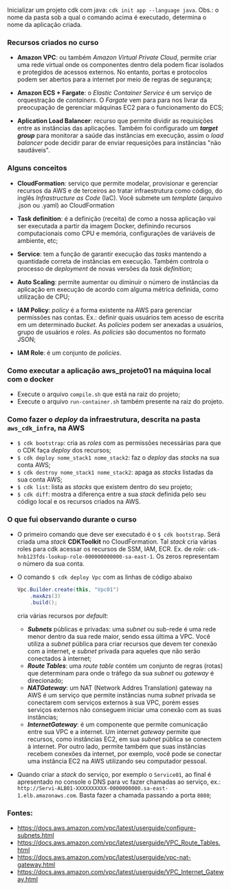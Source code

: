 

Inicializar um projeto cdk com java: `cdk init app --language java`. Obs.: o nome da pasta sob a qual o comando acima é executado, determina o nome da aplicação criada.


### Recursos criados no curso

* **Amazon VPC**: ou também *Amazon Virtual Private Cloud*, permite criar uma rede virtual onde os componentes dentro dela podem ficar isolados e protegidos de acessos externos. No entanto, portas e protocolos podem ser abertos para a internet por meio de regras de segurança;

* **Amazon ECS + Fargate**: o *Elastic Container Service* é um serviço de orquestração de *containers*. O *Fargate* vem para para nos livrar da preocupação de gerenciar máquinas EC2 para o funcionamento do ECS;

* **Aplication Load Balancer**: recurso que permite dividir as requisições entre as instâncias das aplicações. Também foi configurado um **_target group_** para monitorar a saúde das instâncias em execução, assim o *load balancer* pode decidir parar de enviar requesições para instâncias "não saudáveis".


### Alguns conceitos

* **CloudFormation**: serviço que permite modelar, provisionar e gerenciar recursos da AWS e de terceiros ao tratar infraestrutura como código, do inglês *Infrastructure as Code* (IaC). Você submete um *template* (arquivo .json ou .yaml) ao CloudFormation

* **Task definition**: é a definição (receita) de como a nossa aplicação vai ser executada a partir da imagem Docker, definindo recursos computacionais como CPU e memória, configurações de variáveis de ambiente, etc;

* **Service**: tem a função de garantir execução das *tasks* mantendo a quantidade correta de instâncias em execução. Também controla o processo de *deployment* de novas versões da *task definition*;

* **Auto Scaling**: permite aumentar ou diminuir o número de instâncias da aplicação em execução de acordo com alguma métrica definida, como utilização de CPU;

* **IAM Policy**: *policy* é a forma existente na AWS para gerenciar permissões nas contas. Ex.: definir quais usuários tem acesso de escrita em um determinado *bucket*. As *policies* podem ser anexadas a usuários, grupo de usuários e *roles*. As *policies* são documentos no formato JSON;

* **IAM Role**: é um conjunto de *policies*.

### Como executar a aplicação aws_projeto01 na máquina local com o docker

- Execute o arquivo `compile.sh` que está na raiz do projeto;
- Execute o arquivo `run-container.sh` também presente na raiz do projeto.

### Como fazer o *deploy* da infraestrutura, descrita na pasta `aws_cdk_infra`, na AWS

- `$ cdk bootstrap`: cria as *roles* com as permissões necessárias para que o CDK faça *deploy* dos recursos;
- `$ cdk deploy nome_stack1 nome_stack2`: faz o *deploy* das *stacks* na sua conta AWS;
- `$ cdk destroy nome_stack1 nome_stack2`: apaga as *stacks* listadas da sua conta AWS;
- `$ cdk list`: lista as *stacks* que existem dentro do seu projeto;
- `$ cdk diff`: mostra a diferença entre a sua *stack* definida pelo seu código local e os recursos criados na AWS.


### O que fui observando durante o curso

- O primeiro comando que deve ser executado é o `$ cdk bootstrap`. Será criada uma *stack* **CDKToolkit** no CloudFormation. Tal *stack* cria várias roles para cdk acessar os recursos de SSM, IAM, ECR. Ex. de *role*: `cdk-hnb123fds-lookup-role-000000000000-sa-east-1`. Os zeros representam o número da sua conta.

- O comando `$ cdk deploy Vpc` com as linhas de código abaixo
    ```java
    Vpc.Builder.create(this, "Vpc01")
        .maxAzs(3)
        .build();
    ``` 
    cria várias recursos por *default*:
    - ***Subnets*** públicas e privadas: uma *subnet* ou sub-rede é uma rede menor dentro da sua rede maior, sendo essa última a VPC. Você utiliza a *subnet* pública para criar recursos que devem ter conexão com a internet, e *subnet* privada para aqueles que não serão conectados à internet;
    - ***Route Tables***: uma *route table* contém um conjunto de regras (rotas) que determinam para onde o tráfego da sua *subnet* ou *gateway* é direcionado;
    - ***NATGateway***: um NAT (Network Addres Translation) gateway na AWS é um serviço que permite instâncias numa *subnet* privada se conectarem com serviços externos à sua VPC, porém esses serviços externos não conseguem iniciar uma conexão com as suas instâncias;
    - ***InternetGateway***: é um componente que permite comunicação entre sua VPC e a internet. Um internet *gateway* permite que recursos, como instâncias EC2, em sua *subnet* pública se conectem à internet. Por outro lado, permite também que suas instâncias recebem conexões da internet, por exemplo, você pode se conectar uma instância EC2 na AWS utilizando seu computador pessoal.

- Quando criar a *stack* do serviço, por exemplo o `Service01`, ao final é apresentado no console o DNS para vc fazer chamadas ao serviço, ex.: `http://Servi-ALB01-XXXXXXXXXX-0000000000.sa-east-1.elb.amazonaws.com`. Basta fazer a chamada passando a porta `8080`;


### Fontes:
- https://docs.aws.amazon.com/vpc/latest/userguide/configure-subnets.html
- https://docs.aws.amazon.com/vpc/latest/userguide/VPC_Route_Tables.html
- https://docs.aws.amazon.com/vpc/latest/userguide/vpc-nat-gateway.html
- https://docs.aws.amazon.com/vpc/latest/userguide/VPC_Internet_Gateway.html